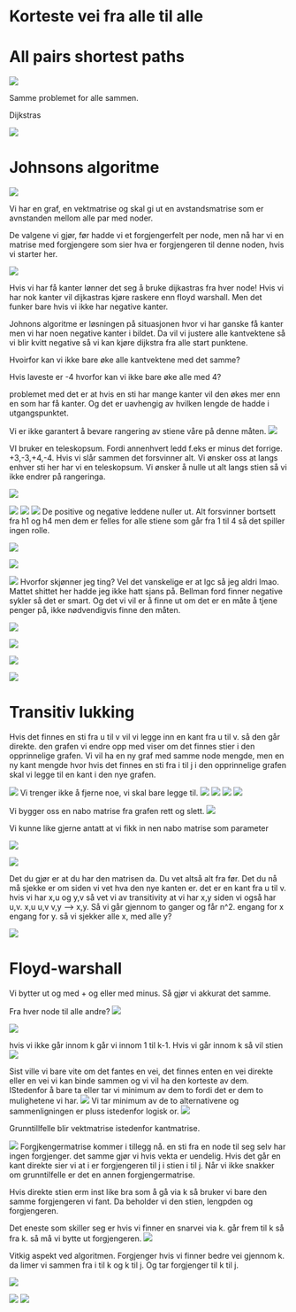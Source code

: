 # **Korteste vei fra alle til alle**
# **All pairs shortest paths**
![](images/5.png)

Samme problemet for alle sammen.


Dijkstras 


![](images/1.png)

# Johnsons algoritme
![](images/4.png)

Vi har en graf, en vektmatrise og skal gi ut en avstandsmatrise som er avnstanden mellom alle par med noder. 

De valgene vi gjør, før hadde vi et forgjengerfelt per node, men nå har vi en matrise med forgjengere som sier hva er forgjengeren til denne noden, hvis vi starter her. 

![](images/6.png)

Hvis vi har få kanter lønner det seg å bruke dijkastras fra hver node! Hvis vi har nok kanter vil dijkastras kjøre raskere enn floyd warshall. Men det funker bare hvis vi ikke har negative kanter.

Johnons algoritme er løsningen på situasjonen hvor vi har ganske få kanter men vi har noen negative kanter i bildet. Da vil vi justere alle kantvektene så vi blir kvitt negative så vi kan kjøre dijkstra fra alle start punktene.

Hvoirfor kan vi ikke bare øke alle kantvektene med det samme?

Hvis laveste er -4 hvorfor kan vi ikke bare øke alle med 4?

problemet med det er at hvis en sti har mange kanter vil den økes mer enn en som har få kanter. Og det er uavhengig av hvilken lengde de hadde i utgangspunktet.

Vi er ikke garantert å bevare rangering av stiene våre på denne måten. 
![](images/8.png)

VI bruker en teleskopsum. Fordi annenhvert ledd f.eks er minus det forrige. +3,-3,+4,-4. Hvis vi slår sammen det forsvinner alt. Vi ønsker oss at langs enhver sti her har vi en teleskopsum. Vi ønsker å nulle ut alt langs stien så vi ikke endrer på rangeringa. 

![](images/9.png)

![](images/10.png)
![](images/11.png)
![](images/12.png)
De positive og negative leddene nuller ut. Alt forsvinner bortsett fra h1 og h4 men dem er felles for alle stiene som går fra 1 til 4 så det spiller ingen rolle.

![](images/13.png)

![](images/14.png)

![](images/15.png)
Hvorfor skjønner jeg ting?
Vel det vanskelige er at lgc så jeg aldri lmao. Mattet shittet her hadde jeg ikke hatt sjans på. Bellman ford finner negative sykler så det er smart. Og det vi vil er å finne ut om det er en måte å tjene penger på, ikke nødvendigvis finne den måten. 


![](images/16.png)

![](images/17.png)

![](images/18.png)

![](images/19.png)





# Transitiv lukking
Hvis det finnes en sti fra u til v vil vi legge inn en kant fra u til v. så den går direkte. den grafen vi endre opp med viser om det finnes stier i den opprinnelige grafen. Vi vil ha en ny graf med samme node mengde, men en ny kant mengde hvor hvis det finnes en sti fra i til j i den opprinnelige grafen skal vi legge til en kant i den nye grafen.


![](images/20.png)
Vi trenger ikke å fjerne noe, vi skal bare legge til. 
![](images/32.png)
![](images/33.png)
![](images/34.png)
![](images/35.png)

Vi bygger oss en nabo matrise fra grafen rett og slett.
![](images/36.png)

Vi kunne like gjerne antatt at vi fikk in nen nabo matrise som parameter

![](images/37.png)

![](images/38.png)

Det du gjør er at du har den matrisen da. Du vet altså alt fra før. Det du nå må sjekke er om 
siden vi vet hva den nye kanten er. det er en kant fra u til v. hvis vi har x,u og y,v så vet vi av transitivity at vi har x,y siden vi også har u,v. x,u u,v v,y --> x,y. 
Så vi går gjennom to ganger og får n^2. engang for x engang for y. så vi sjekker alle x, med alle y?

![](images/398.png)



# Floyd-warshall

Vi bytter ut og med + og eller med minus. Så gjør vi akkurat det samme.

Fra hver node til alle andre? 
![](images/40.png)

![](images/41.png)

hvis vi ikke går innom k går vi innom 1 til k-1. Hvis vi går innom k så vil stien 
![](images/42.png)

Sist ville vi bare vite om det fantes en vei, det finnes enten en vei direkte eller en vei vi kan binde sammen og vi vil ha den korteste av dem. IStedenfor å bare ta eller tar vi minimum av dem to fordi det er dem to mulighetene vi har. 
![](images/43.png)
Vi tar minimum av de to alternativene og sammenligningen er pluss istedenfor logisk or. 
![](images/44.png)

Grunntillfelle blir vektmatrise istedenfor kantmatrise. 

![](images/45.png)
Forgjkengermatrise kommer i tillegg nå. en sti fra en node til seg selv har ingen forgjenger. det samme gjør vi hvis vekta er uendelig. Hvis det går en kant direkte sier vi at i er forgjengeren til j i stien i til j. Når vi ikke snakker om grunntilfelle er det en annen forgjengermatrise.

Hvis direkte stien erm inst like bra som å gå via k så bruker vi bare den samme forgjengeren vi fant. Da beholder vi den stien, lengpden og forgjengeren.

Det eneste som skiller seg er hvis vi finner en snarvei via k. går frem til k så fra k. så må vi bytte ut forgjengeren. 
![](images/46.png)

Vitkig aspekt ved algoritmen. Forgjenger hvis vi finner bedre vei gjennom k. da limer vi sammen fra i til k og k til j. Og tar forgjenger til k til j. 

![](images/47.png)

![](images/48.png)
![](images/49.png)



